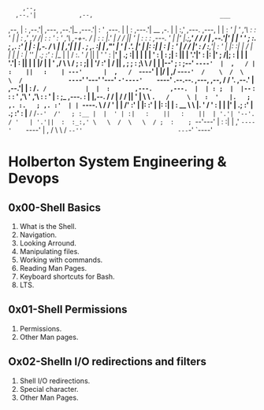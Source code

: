 


        ,--,
      ,--.'|            ,--,                                    ___
   ,--,  | :          ,--.'|     ,---,                        ,--.'|_
,---.'|  : '   ,---.  |  | :   ,---.'|               __  ,-.  |  | :,'   ,---.        ,---,
|   | : _' |  '   ,'\ :  : '   |   | :             ,' ,'/ /|  :  : ' :  '   ,'\   ,-+-. /  |
:   : |.'  | /   /   ||  ' |   :   : :      ,---.  '  | |' |.;__,'  /  /   /   | ,--.'|'   |
|   ' '  ; :.   ; ,. :'  | |   :     |,-.  /     \ |  |   ,'|  |   |  .   ; ,. :|   |  ,"' |
'   |  .'. |'   | |: :|  | :   |   : '  | /    /  |'  :  /  :__,'| :  '   | |: :|   | /  | |
|   | :  | ''   | .; :'  : |__ |   |  / :.    ' / ||  | '     '  : |__'   | .; :|   | |  | |
'   : |  : ;|   :    ||  | '.'|'   : |: |'   ;   /|;  : |     |  | '.'|   :    ||   | |  |/
|   | '  ,/  \   \  / ;  :    ;|   | '/ :'   |  / ||  , ;     ;  :    ;\   \  / |   | |--'
;   : ;--'    `----'  |  ,   / |   :    ||   :    | ---'      |  ,   /  `----'  |   |/
|   ,/                 ---`-'  /    \  /  \   \  /             ---`-'           '---'
'---'                          `-'----'    `----'
  .--.--.               ,---,                          ,--,
 /  /    '.           ,--.' |                        ,--.'|
|  :  /`. /           |  |  :       ,---.     ,---.  |  | :
;  |  |--`            :  :  :      '   ,'\   '   ,'\ :  : '
|  :  ;_       ,---.  :  |  |,--. /   /   | /   /   ||  ' |
 \  \    `.   /     \ |  :  '   |.   ; ,. :.   ; ,. :'  | |
  `----.   \ /    / ' |  |   /' :'   | |: :'   | |: :|  | :
  __ \  \  |.    ' /  '  :  | | |'   | .; :'   | .; :'  : |__
 /  /`--'  /'   ; :__ |  |  ' | :|   :    ||   :    ||  | '.'|
'--'.     / '   | '.'||  :  :_:,' \   \  /  \   \  / ;  :    ;
  `--'---'  |   :    :|  | ,'      `----'    `----'  |  ,   /
             \   \  / `--''                           ---`-'
              `----'



# Holberton System Engineering & Devops
## 0x00-Shell Basics
1. What is the Shell.
2. Navigation.
3. Looking Arround.
4. Manipulating files.
5. Working with commands.
6. Reading Man Pages.
7. Keyboard shortcuts for Bash.
8. LTS.
## 0x01-Shell Permissions
1. Permissions.
2. Other Man pages.
## Ox02-Shelln I/O redirections and filters
1. Shell I/O redirections.
2. Special character.
3. Other Man Pages.
